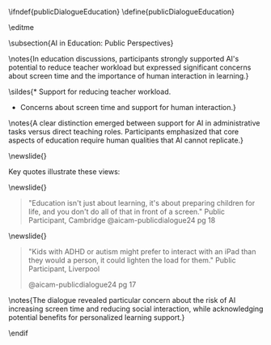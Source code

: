 \ifndef{publicDialogueEducation}
\define{publicDialogueEducation}

\editme

\subsection{AI in Education: Public Perspectives}

\notes{In education discussions, participants strongly supported AI's potential to reduce teacher workload but expressed significant concerns about screen time and the importance of human interaction in learning.}

\sildes{* Support for reducing teacher workload.
* Concerns about screen time and support for human interaction.}

\notes{A clear distinction emerged between support for AI in administrative tasks versus direct teaching roles. Participants emphasized that core aspects of education require human qualities that AI cannot replicate.}

\newslide{}

Key quotes illustrate these views:

\newslide{}

> "Education isn't just about learning, it's about preparing children for life, and you don't do all of that in front of a screen." Public Participant, Cambridge
> @aicam-publicdialogue24 pg 18

\newslide{}

> "Kids with ADHD or autism might prefer to interact with an iPad than they would a person, it could lighten the load for them." Public Participant, Liverpool
>
> @aicam-publicdialogue24 pg 17

\notes{The dialogue revealed particular concern about the risk of AI increasing screen time and reducing social interaction, while acknowledging potential benefits for personalized learning support.}

\endif
